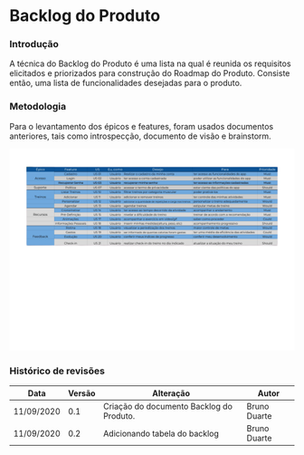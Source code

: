 # Backlog do Produto

### Introdução

A técnica do Backlog do Produto é uma lista na qual é reunida os requisitos elicitados e priorizados para construção do Roadmap do Produto. Consiste então, uma lista de funcionalidades desejadas para o produto.

### Metodologia

Para o levantamento dos épicos e features, foram usados documentos anteriores, tais como introspecção, documento de visão e brainstorm.

![Start Version Backlog](./images/backlog.png) 

### Histórico de revisões
|Data|Versão|Alteração|Autor|
|----|------|---------|-----|
| 11/09/2020 | 0.1 | Criação do documento Backlog do Produto. | Bruno Duarte | 
| 11/09/2020 | 0.2 | Adicionando tabela do backlog | Bruno Duarte|